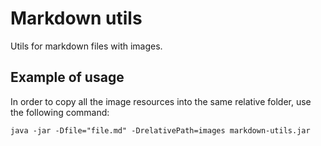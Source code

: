 # Markdown utils
Utils for markdown files with images.

## Example of usage
In order to copy all the image resources into the same relative folder, use the following command:

``` java -jar -Dfile="file.md" -DrelativePath=images markdown-utils.jar ```

